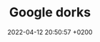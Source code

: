 ---
layout: post
title: "Google dorks"
date: 2022-04-12 20:50:57 +0200
categories: Writeup
tags: OSINT Google
image: "assets/images/binary.jpg"
excerpt: "Lorem ipsum dolor sit amet, consectetur adipiscing elit. Cras nulla nisi, gravida eget lacus sed, feugiat rhoncus lectus. Maecenas condimentum rutrum dolor, ut ultrices risus tempor vel. Mauris sed iaculis elit, id efficitur nulla. Morbi vitae purus et eros venenatis hendrerit quis non nibh. Suspendisse est turpis, ultricies et ipsum et, semper tincidunt ex. Phasellus accumsan enim nec arcu mollis ultricies. Suspendisse congue mi diam, ut auctor turpis faucibus ut."
---